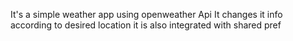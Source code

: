 It's a simple weather app using openweather Api 
It changes it info according to desired location 
it is also integrated with shared pref

